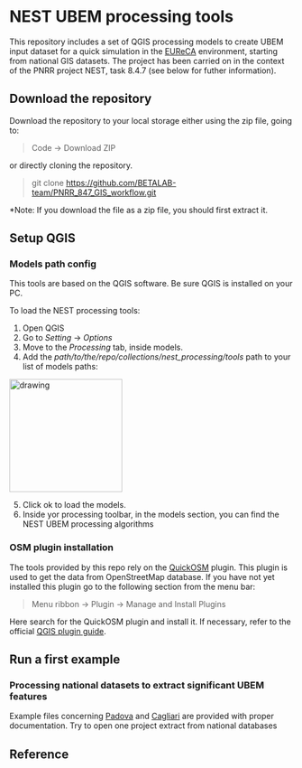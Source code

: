 # NEST UBEM processing tools

This repository includes a set of QGIS processing models to create UBEM input dataset for a quick simulation in the [EUReCA](https://github.com/BETALAB-team/EUReCA) environment, starting from national GIS datasets. The project has been carried on in the context of the PNRR project NEST, task 8.4.7 (see below for futher information).

## Download the repository

Download the repository to your local storage either using the zip file, going to:

> Code -> Download ZIP

or directly cloning the repository.

> git clone https://github.com/BETALAB-team/PNRR_847_GIS_workflow.git

*Note: If you download the file as a zip file, you should first extract it.

## Setup QGIS

### Models path config
This tools are based on the QGIS software. Be sure QGIS is installed on your PC.

To load the NEST processing tools: 

1. Open QGIS
2. Go to *Setting* -> *Options*
3. Move to the *Processing* tab, inside models. 
4. Add the *path/to/the/repo/collections/nest_processing/tools* path to your list of models paths:

<img src="image.jpg" alt="drawing" width="200"/>

5. Click ok to load the models.
6. Inside yor processing toolbar, in the models section, you can find the NEST UBEM processing algorithms

### OSM plugin installation
The tools provided by this repo rely on the [QuickOSM](https://plugins.qgis.org/plugins/QuickOSM/) plugin. This plugin is used to get the data from OpenStreetMap database. 
If you have not yet installed this plugin go to the following section from the menu bar:

> Menu ribbon -> Plugin -> Manage and Install Plugins

Here search for the QuickOSM plugin and install it.
If necessary, refer to the official [QGIS plugin guide](https://www.qgistutorials.com/en/docs/3/using_plugins.html). 


## Run a first example

### Processing national datasets to extract significant UBEM features

Example files concerning [Padova](https://github.com/BETALAB-team/PNRR_847_GIS_workflow/tree/dev/Padova) and [Cagliari](https://github.com/BETALAB-team/PNRR_847_GIS_workflow/tree/dev/Cagliari) are provided with proper documentation. Try to open one project extract from national databases 

## Reference
